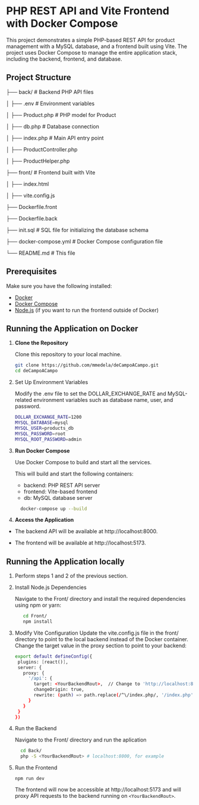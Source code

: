 # PHP REST API and Vite Frontend with Docker Compose

This project demonstrates a simple PHP-based REST API for product management with a MySQL database, and a frontend built using Vite. The project uses Docker Compose to manage the entire application stack, including the backend, frontend, and database.

## Project Structure

├── back/ # Backend PHP API files

│ ├── .env # Environment variables

│ ├── Product.php # PHP model for Product

│ ├── db.php # Database connection

│ ├── index.php # Main API entry point

│ ├── ProductController.php

│ ├── ProductHelper.php

├── front/ # Frontend built with Vite

│ ├── index.html

│ ├── vite.config.js

├── Dockerfile.front

├── Dockerfile.back

├── init.sql # SQL file for initializing the database schema

├── docker-compose.yml # Docker Compose configuration file

└── README.md # This file


## Prerequisites

Make sure you have the following installed:
- [Docker](https://docs.docker.com/get-docker/)
- [Docker Compose](https://docs.docker.com/compose/install/)
- [Node.js](https://nodejs.org/) (if you want to run the frontend outside of Docker)
  
## Running the Application on Docker

1. **Clone the Repository**

   Clone this repository to your local machine.

   ```bash
   git clone https://github.com/mmedela/deCampoACampo.git
   cd deCampoACampo

2. Set Up Environment Variables

   Modify the .env file to set the DOLLAR_EXCHANGE_RATE and MySQL-related environment variables such as database name, user, and password.

   ```bash
   DOLLAR_EXCHANGE_RATE=1200
   MYSQL_DATABASE=mysql
   MYSQL_USER=products_db
   MYSQL_PASSWORD=root
   MYSQL_ROOT_PASSWORD=admin

4. **Run Docker Compose**
   
   Use Docker Compose to build and start all the services.
   
   This will build and start the following containers:
   - backend: PHP REST API server
   - frontend: Vite-based frontend
   - db: MySQL database server
       
   ```bash
     docker-compose up --build
   
5. **Access the Application**

  - The backend API will be available at http://localhost:8000.
  
  - The frontend will be available at http://localhost:5173.

## Running the Application locally

1. Perform steps 1 and 2 of the previous section.

2. Install Node.js Dependencies

   Navigate to the Front/ directory and install the required dependencies using npm or yarn:
   ```bash
      cd Front/
      npm install

4. Modify Vite Configuration
   Update the vite.config.js file in the front/ directory to point to the local backend instead of the Docker container. Change the target value in the proxy section to point to your backend:
    ```bash
    export default defineConfig({
     plugins: [react()],
     server: {
       proxy: {
         '/api': {
           target: <YourBackendRout>,  // Change to 'http://localhost:8000' if useing default settings
           changeOrigin: true,
           rewrite: (path) => path.replace(/^\/index.php/, '/index.php')
         }
       }
     }
   })
5. Run the Backend

   Navigate to the Front/ directory and run the aplication
    ```bash
      cd Back/
      php -S <YourBackendRout> # localhost:8000, for example
7. Run the Frontend
   ```
   npm run dev
   ```
   The frontend will now be accessible at http://localhost:5173 and will proxy API requests to the backend running on ```<YourBackendRout>```.
